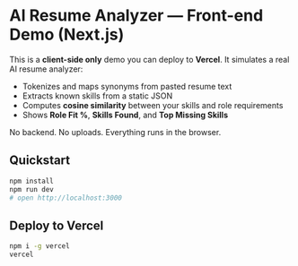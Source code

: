 
# AI Resume Analyzer — Front-end Demo (Next.js)

This is a **client-side only** demo you can deploy to **Vercel**. It simulates a real AI resume analyzer:

- Tokenizes and maps synonyms from pasted resume text
- Extracts known skills from a static JSON
- Computes **cosine similarity** between your skills and role requirements
- Shows **Role Fit %**, **Skills Found**, and **Top Missing Skills**

No backend. No uploads. Everything runs in the browser.

## Quickstart
```bash
npm install
npm run dev
# open http://localhost:3000
```

## Deploy to Vercel
```bash
npm i -g vercel
vercel
```
